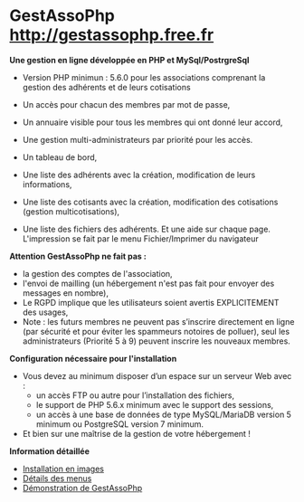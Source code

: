 GestAssoPhp  http://gestassophp.free.fr
=======================================

__Une gestion en ligne développée en PHP et MySql/PostrgreSql__  
- Version PHP minimun : 5.6.0
pour les associations comprenant la gestion des adhérents et de leurs cotisations 

- Un accès pour chacun des membres par mot de passe,
- Un annuaire visible pour tous les membres qui ont donné leur accord,
- Une gestion multi-administrateurs par priorité pour les accès.
- Un tableau de bord,
- Une liste des adhérents avec la création, modification de leurs informations,
- Une liste des cotisants avec la création, modification des cotisations (gestion multicotisations),
- Une liste des fichiers des adhérents.
Et une aide sur chaque page.
L'impression se fait par le menu Fichier/Imprimer du navigateur

__Attention GestAssoPhp ne fait pas :__ 

* la gestion des comptes de l'association,
* l'envoi de mailling (un hébergement n'est pas fait pour envoyer des messages en nombre),
* Le RGPD implique que les utilisateurs soient avertis EXPLICITEMENT des usages,
* Note : les futurs membres ne peuvent pas s’inscrire directement en ligne (par sécurité et pour éviter les spammeurs notoires de polluer), seul les administrateurs (Priorité 5 à 9) peuvent inscrire les nouveaux membres.


__Configuration nécessaire pour l'installation__

- Vous devez au minimum disposer d’un espace sur un serveur Web avec : 
  - un accès FTP ou autre pour l’installation des fichiers,
  - le support de PHP 5.6.x minimum avec le support des sessions, 
  - un accès à une base de données de type MySQL/MariaDB version 5 minimum ou PostgreSQL version 7 minimum.
- Et bien sur une maîtrise de la gestion de votre hébergement !

__Information détaillée__

* [Installation en images](http://gestassophp.free.fr/cms/index.php/home/installation-du-systeme.html "Comment procéder ?")
* [Détails des menus](http://gestassophp.free.fr/cms/index.php/gestassophp.html "Une gestion multi-administrateurs par priorité pour les accès à l'interface d'administration")
* [Démonstration de GestAssoPhp](http://gestassophp.free.fr/cms/index.php/demo.html "Pour avoir un accès à la démonstration il faut remplir le formulaire")



